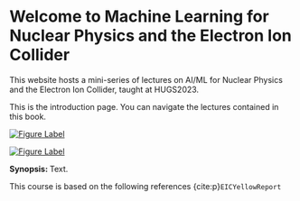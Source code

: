 # Welcome to Machine Learning for Nuclear Physics and the Electron Ion Collider

This website hosts a mini-series of lectures on AI/ML for Nuclear Physics and the Electron Ion Collider, taught at HUGS2023.

This is the introduction page. You can navigate the lectures contained in this book.


[![Figure Label](./images/HUGSwebheaderREV.jpeg)](https://www.jlab.org/conference/hugs2023)




[![Figure Label](./images/all.png)](https://eic.ai)


<b>Synopsis: </b> Text.


This course is based on the following references {cite:p}`EICYellowReport`


```{tableofcontents}
```

